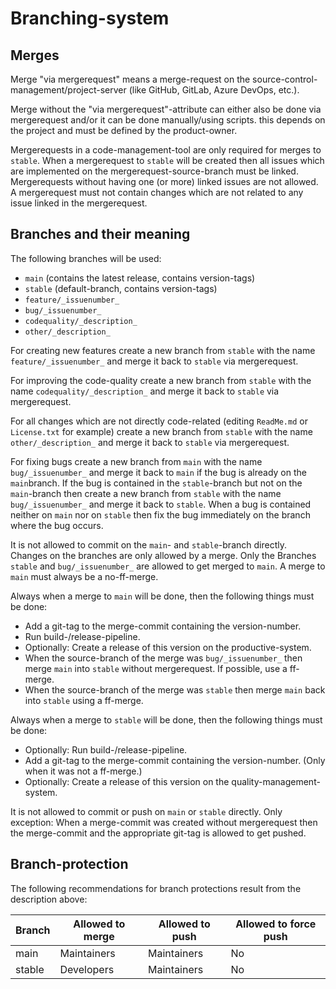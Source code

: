 # Branching-system

## Merges

Merge "via mergerequest" means a merge-request on the source-control-management/project-server (like GitHub, GitLab, Azure DevOps, etc.).

Merge without the "via mergerequest"-attribute can either also be done via mergerequest and/or it can be done manually/using scripts. this depends on the project and must be defined by the product-owner.

Mergerequests in a code-management-tool are only required for merges to `stable`. When a mergerequest to `stable` will be created then all issues which are implemented on the mergerequest-source-branch must be linked. Mergerequests without having one (or more) linked issues are not allowed.
A mergerequest must not contain changes which are not related to any issue linked in the mergerequest.

## Branches and their meaning

The following branches will be used:

- `main` (contains the latest release, contains version-tags)
- `stable` (default-branch, contains version-tags)
- `feature/_issuenumber_`
- `bug/_issuenumber_`
- `codequality/_description_`
- `other/_description_`

For creating new features create a new branch from `stable` with the name `feature/_issuenumber_` and merge it back to `stable` via mergerequest.

For improving the code-quality create a new branch from `stable` with the name `codequality/_description_` and merge it back to `stable` via mergerequest.

For all changes which are not directly code-related (editing `ReadMe.md` or `License.txt` for example) create a new branch from `stable` with the name `other/_description_` and merge it back to `stable` via mergerequest.

For fixing bugs create a new branch from `main` with the name `bug/_issuenumber_` and merge it back to `main` if the bug is already on the `main`branch. If the bug is contained in the `stable`-branch but not on the `main`-branch then create a new branch from `stable` with the name `bug/_issuenumber_` and merge it back to `stable`. When a bug is contained neither on `main` nor on `stable` then fix the bug immediately on the branch where the bug occurs.

It is not allowed to commit on the `main`- and `stable`-branch directly. Changes on the branches are only allowed by a merge. Only the Branches `stable` and `bug/_issuenumber_` are allowed to get merged to `main`. A merge to `main` must always be a no-ff-merge.

Always when a merge to `main` will be done, then the following things must be done:

- Add a git-tag to the merge-commit containing the version-number.
- Run build-/release-pipeline.
- Optionally: Create a release of this version on the productive-system.
- When the source-branch of the merge was `bug/_issuenumber_` then merge `main` into `stable` without mergerequest. If possible, use a ff-merge.
- When the source-branch of the merge was `stable` then merge `main` back into `stable` using a ff-merge.

Always when a merge to `stable` will be done, then the following things must be done:

- Optionally: Run build-/release-pipeline.
- Add a git-tag to the merge-commit containing the version-number. (Only when it was not a ff-merge.)
- Optionally: Create a release of this version on the quality-management-system.

It is not allowed to commit or push on `main` or `stable` directly. Only exception: When a merge-commit was created without mergerequest then the merge-commit and the appropriate git-tag is allowed to get pushed.

## Branch-protection

The following recommendations for branch protections result from the description above:

| Branch | Allowed to merge         | Allowed to push | Allowed to force push  |
|--------|--------------------------|-----------------|------------------------|
| main   | Maintainers              | Maintainers     |           No           |
| stable | Developers               | Maintainers     |           No           |
